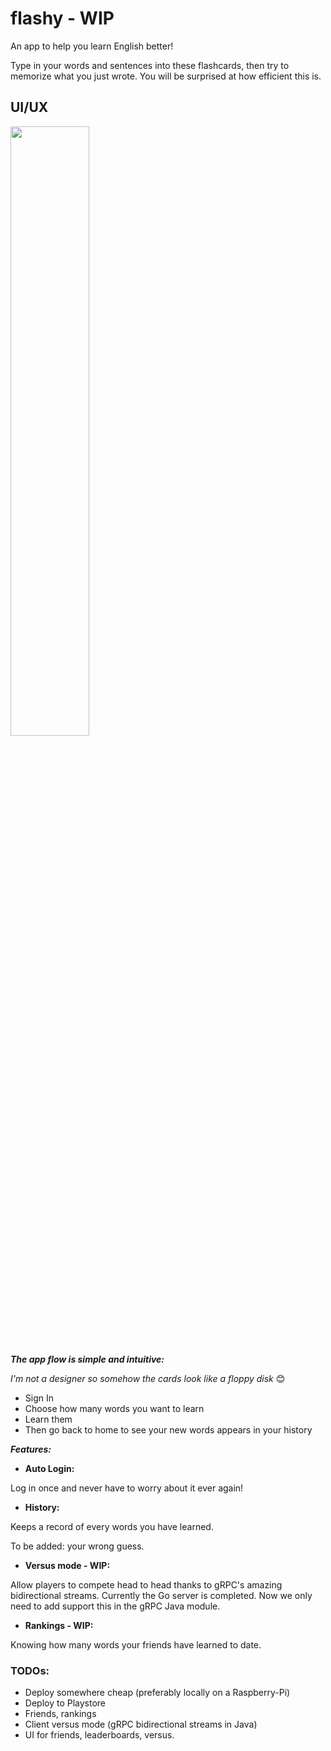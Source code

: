 # flashy - WIP

An app to help you learn English better!

Type in your words and sentences into these flashcards, then try to memorize what you just wrote. You will be surprised at how efficient this is.

## UI/UX

<img src="/images/output/video1.gif" width="50%" height="50%"/>

**_The app flow is simple and intuitive:_**

_*I'm not a designer so somehow the cards look like a floppy disk*_ :blush:

- Sign In
- Choose how many words you want to learn
- Learn them
- Then go back to home to see your new words appears in your history

**_Features:_**

- **Auto Login:**

Log in once and never have to worry about it ever again!

- **History:**

Keeps a record of every words you have learned.

To be added: your wrong guess.

- **Versus mode - WIP:**

Allow players to compete head to head thanks to gRPC's amazing bidirectional streams. Currently the Go server is completed. Now we only need to add support this in the gRPC Java module.

- **Rankings - WIP:**

Knowing how many words your friends have learned to date.

### TODOs:

- Deploy somewhere cheap (preferably locally on a Raspberry-Pi)
- Deploy to Playstore
- Friends, rankings
- Client versus mode (gRPC bidirectional streams in Java)
- UI for friends, leaderboards, versus.
